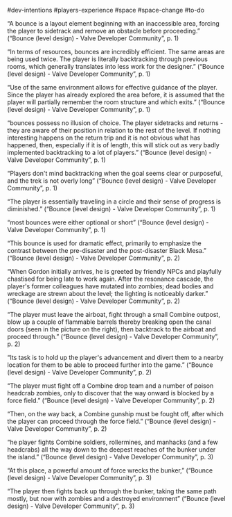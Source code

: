 #dev-intentions #players-experience #space #space-change #to-do 


“A bounce is a layout element beginning with an inaccessible area, forcing the player to sidetrack and remove an obstacle before proceeding.” (“Bounce (level design) - Valve Developer Community”, p. 1)

“In terms of resources, bounces are incredibly efficient. The same areas are being used twice. The player is literally backtracking through previous rooms, which generally translates into less work for the designer.” (“Bounce (level design) - Valve Developer Community”, p. 1)

“Use of the same environment allows for effective guidance of the player. Since the player has already explored the area before, it is assumed that the player will partially remember the room structure and which exits.” (“Bounce (level design) - Valve Developer Community”, p. 1)

“bounces possess no illusion of choice. The player sidetracks and returns - they are aware of their position in relation to the rest of the level. If nothing interesting happens on the return trip and it is not obvious what has happened, then, especially if it is of length, this will stick out as very badly implemented backtracking to a lot of players.” (“Bounce (level design) - Valve Developer Community”, p. 1)

“Players don't mind backtracking when the goal seems clear or purposeful, and the trek is not overly long” (“Bounce (level design) - Valve Developer Community”, p. 1)

“The player is essentially traveling in a circle and their sense of progress is diminished.” (“Bounce (level design) - Valve Developer Community”, p. 1)

“most bounces were either optional or short” (“Bounce (level design) - Valve Developer Community”, p. 1)

“This bounce is used for dramatic effect, primarily to emphasize the contrast between the pre-disaster and the post-disaster Black Mesa.” (“Bounce (level design) - Valve Developer Community”, p. 2)

“When Gordon initially arrives, he is greeted by friendly NPCs and playfully chastised for being late to work again. After the resonance cascade, the player's former colleagues have mutated into zombies; dead bodies and wreckage are strewn about the level; the lighting is noticeably darker.” (“Bounce (level design) - Valve Developer Community”, p. 2)

“The player must leave the airboat, fight through a small Combine outpost, blow up a couple of flammable barrels thereby breaking open the canal doors (seen in the picture on the right), then backtrack to the airboat and proceed through.” (“Bounce (level design) - Valve Developer Community”, p. 2)

“Its task is to hold up the player's advancement and divert them to a nearby location for them to be able to proceed further into the game.” (“Bounce (level design) - Valve Developer Community”, p. 2)

“The player must fight off a Combine drop team and a number of poison headcrab zombies, only to discover that the way onward is blocked by a force field.” (“Bounce (level design) - Valve Developer Community”, p. 2)

“Then, on the way back, a Combine gunship must be fought off, after which the player can proceed through the force field.” (“Bounce (level design) - Valve Developer Community”, p. 2)

“he player fights Combine soldiers, rollermines, and manhacks (and a few headcrabs) all the way down to the deepest reaches of the bunker under the island.” (“Bounce (level design) - Valve Developer Community”, p. 3)

“At this place, a powerful amount of force wrecks the bunker,” (“Bounce (level design) - Valve Developer Community”, p. 3)

“The player then fights back up through the bunker, taking the same path mostly, but now with zombies and a destroyed environment” (“Bounce (level design) - Valve Developer Community”, p. 3)